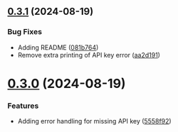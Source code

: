 ## [0.3.1](https://github.com/smacktoid/clydetools/compare/v0.3.0...v0.3.1) (2024-08-19)


### Bug Fixes

* Adding README ([081b764](https://github.com/smacktoid/clydetools/commit/081b76486b18127c556655adae2377214c2b68d8))
* Remove extra printing of API key error ([aa2d191](https://github.com/smacktoid/clydetools/commit/aa2d191fd6e48d902c3c154aea57a5fb82c96ae6))

# [0.3.0](https://github.com/smacktoid/clydetools/compare/v0.2.0...v0.3.0) (2024-08-19)


### Features

* Adding error handling for missing API key ([5558f92](https://github.com/smacktoid/clydetools/commit/5558f92264eec2f44020285758d0cf76fcd3f61a))
